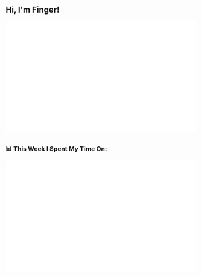 <h2> Hi, I'm Finger!</h2>

<img align="right" src="https://raw.githubusercontent.com/spianmo/github-stats/master/generated/overview.svg#gh-light-mode-only">

<!-- <img align="right" height="160em" src="https://github-readme-stats-eight-theta.vercel.app/api/top-langs/?username=spianmo&layout=compact&langs_count=8&theme=algolia"/>	 -->
	
```go
package main

type Me struct {
	Name   string
	Job    string
	Code   string
	Skills string
}

func main() {
	me := &Me{
		Name:   "Finger",
		Job:    "Client-side Engineer",
		Code:   "Java, Kotlin, C#, Rust and C++ and Others",
		Skills: "Android, Security, Cross-platform client, NLP, CV, ASR ^o^",
	}
	_ = me
}
```


<h3>📊 This Week I Spent My Time On:</h3>
<img align='right' src="https://raw.githubusercontent.com/spianmo/github-stats/master/generated/languages.svg#gh-light-mode-only">

<!--START_SECTION:waka-->

```txt
Java                   7 hrs 51 mins   ███████████░░░░░░░░░░░░░░   43.81 %
Kotlin                 4 hrs 13 mins   ██████░░░░░░░░░░░░░░░░░░░   23.52 %
Python                 1 hr 18 mins    █▓░░░░░░░░░░░░░░░░░░░░░░░   07.25 %
Gradle                 1 hr 10 mins    █▓░░░░░░░░░░░░░░░░░░░░░░░   06.53 %
Shrinker Config File   1 hr 1 min      █▒░░░░░░░░░░░░░░░░░░░░░░░   05.73 %
```

<!--END_SECTION:waka-->
